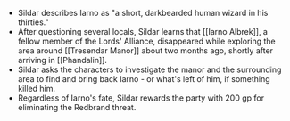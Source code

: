 - Sildar describes Iarno as "a short, darkbearded human wizard in his thirties."
- After questioning several locals, Sildar learns that [[Iarno Albrek]], a fellow member of the Lords' Alliance, disappeared while exploring the area around [[Tresendar Manor]] about two months ago, shortly after arriving in [[Phandalin]].
- Sildar asks the characters to investigate the manor and the surrounding area to find and bring back Iarno - or what's left of him, if something killed him.
- Regardless of Iarno's fate, Sildar rewards the party with 200 gp for eliminating the Redbrand threat.
